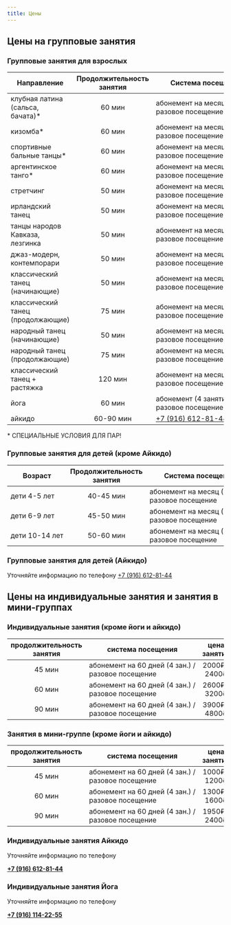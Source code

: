 ```yaml
---
title: Цены
---
```


## Цены на групповые занятия

### Групповые занятия для взрослых

| Направление                       | Продолжительность занятия | Система посещения                               | Цена занятия  | Стоимость абонемента |
| --------------------------------- | :-----------------------: | ----------------------------------------------- | :-----------: | :------------------: |
| клубная латина (сальса, бачата)\* |          60 мин           | <nobr>абонемент на месяц (8 зан.) / <br>разовое посещение |  600₽ / 800₽  |        4800₽         |
| кизомба\*                         |          60 мин           | <nobr>абонемент на месяц (8 зан.) / <br>разовое посещение |  600₽ / 800₽  |        4800₽         |
| спортивные бальные танцы\*        |          60 мин           | <nobr>абонемент на месяц (8 зан.) / <br>разовое посещение |  600₽ / 800₽  |        4800₽         |
| аргентинское танго\*              |          60 мин           | <nobr>абонемент на месяц (8 зан.) / <br>разовое посещение |  600₽ / 800₽  |        4800₽         |
| стретчинг                         |          50 мин           | <nobr>абонемент на месяц (8 зан.) / <br>разовое посещение |  600₽ / 800₽  |        4800₽         |
| ирландский танец                  |          50 мин           | <nobr>абонемент на месяц (8 зан.) / <br>разовое посещение |  600₽ / 800₽  |        4800₽         |
| танцы народов Кавказа, лезгинка   |          50 мин           | <nobr>абонемент на месяц (8 зан.) / <br>разовое посещение |  600₽ / 800₽  |        4800₽         |
| джаз-модерн, контемпорари         |          50 мин           | <nobr>абонемент на месяц (8 зан.) / <br>разовое посещение |  600₽ / 800₽  |        4800₽         |
| классический танец (начинающие)   |          50 мин           | <nobr>абонемент на месяц (8 зан.) / <br>разовое посещение |  600₽ / 800₽  |        4800₽         |
| классический танец (продолжающие) |          75 мин           | <nobr>абонемент на месяц (8 зан.) / <br>разовое посещение | 900₽ / 1200₽  |        7200₽         |
| народный танец (начинающие)       |          50 мин           | <nobr>абонемент на месяц (8 зан.) / <br>разовое посещение |  600₽ / 800₽  |        4800₽         |
| народный танец (продолжающие)     |          75 мин           | <nobr>абонемент на месяц (8 зан.) / <br>разовое посещение | 900₽ / 1200₽  |        7200₽         |
| классический танец + растяжка     |          120 мин          | <nobr>абонемент на месяц (8 зан.) / <br>разовое посещение | 1400₽ / 2000₽ |        11200₽        |
| йога                              |          60 мин           | <nobr>абонемент (4 занятия) / <br>разовое посещение       |  350₽ / 400₽  |        1400₽         |
| айкидо                            |         60-90 мин         | [+7 (916) 612-81-44](tel://+79166128144)        |   уточняйте   |      уточняйте       |

\* СПЕЦИАЛЬНЫЕ УСЛОВИЯ ДЛЯ ПАР!

### Групповые занятия для детей (кроме Айкидо)

| Возраст               | Продолжительность занятия | Система посещения                               | Цена занятия | Стоимость абонемента |
| --------------------- | :-----------------------: | ----------------------------------------------- | :----------: | :------------------: |
| <nobr> дети 4-5 лет   |         40-45 мин         | <nobr>абонемент на месяц (8 зан.) / <br>разовое посещение | 600₽ / 800₽  |        4800₽         |
| <nobr> дети 6-9 лет   |         45-50 мин         | <nobr>абонемент на месяц (8 зан.) / <br>разовое посещение | 600₽ / 800₽  |        4800₽         |
| <nobr> дети 10-14 лет |         50-60 мин         | <nobr>абонемент на месяц (8 зан.) / <br>разовое посещение | 600₽ / 800₽  |        4800₽         |

### Групповые занятия для детей (Айкидо)

Уточняйте информацию по телефону [+7 (916) 612-81-44](tel://+79166128144)

## Цены на индивидуальные занятия и занятия в мини-группах

### Индивидуальные занятия (кроме йоги и айкидо)

| продолжительность занятия | система посещения                                 | цена занятия  | стоимость абонемента |
| :-----------------------: | ------------------------------------------------- | :-----------: | :------------------: |
|          45 мин           | <nobr>абонемент на 60 дней (4 зан.) / <br>разовое посещение | 2000₽ / 2400₽ |        8000₽         |
|          60 мин           | <nobr>абонемент на 60 дней (4 зан.) / <br>разовое посещение | 2600₽ / 3200₽ |        10400₽        |
|          90 мин           | <nobr>абонемент на 60 дней (4 зан.) / <br>разовое посещение | 3900₽ / 4800₽ |        15600₽        |

### Занятия в мини-группе (кроме йоги и айкидо)

| продолжительность занятия | система посещения                                 | цена занятия  | стоимость абонемента |
| :-----------------------: | ------------------------------------------------- | :-----------: | :------------------: |
|          45 мин           | <nobr>абонемент на 60 дней (4 зан.) / <br>разовое посещение | 1000₽ / 1200₽ |        4000₽         |
|          60 мин           | <nobr>абонемент на 60 дней (4 зан.) / <br>разовое посещение | 1300₽ / 1600₽ |        5200₽         |
|          90 мин           | <nobr>абонемент на 60 дней (4 зан.) / <br>разовое посещение | 1950₽ / 2400₽ |        7800₽         |

### Индивидуальные занятия Айкидо

Уточняйте информацию по телефону

**[+7 (916) 612-81-44](tel://+79166128144)**

### Индивидуальные занятия Йога

Уточняйте информацию по телефону

**[+7 (916) 114-22-55](tel://+79161142255)**
